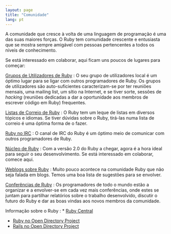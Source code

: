 ```yaml
---
layout: page
title: "Comunidade"
lang: pt
---
```


A comunidade que cresce à volta de uma linguagem de programação é uma
das suas maiores forças. O Ruby tem comunidade crescente e entusiasta
que se mostra sempre amigável com pessoas pertencentes a todos os níveis
de conhecimento.

Se está interessado em colaborar, aqui ficam uns poucos de lugares para
começar:

[Grupos de Utilizadores de Ruby](user-groups/ "Grupos de Utilizadores de Ruby")
: O seu grupo de utilizadores local é um óptimo lugar para se ligar com
  outros programadores de Ruby. Os grupos de utilizadores são
  auto-suficientes caracterizam-se por ter reuniões mensais, uma mailing
  list, um sítio na Internet, e se tiver sorte, sessões de *hacking*
  (reuniões dedicadas a dar a oportunidade aos membros de escrever
  código em Ruby) frequentes.

[Listas de Correio de Ruby](mailing-lists/ "Listas de Correio de Ruby")
: O Ruby tem um leque de listas em diversos tópicos e idiomas. Se tiver
  dúvidas sobre o Ruby, tirá-las numa lista de correio é uma óptima
  forma de o fazer.

[Ruby no IRC](irc://irc.freenode.net/ruby-lang "Ruby no IRC")
: O canal de IRC do Ruby é um óptimo meio de comunicar com outros
  programadores de Ruby.

[Núcleo de Ruby](ruby-core/ "Núcleo de Ruby")
: Com a versão 2.0 do Ruby a chegar, agora é a hora ideal para seguir o
  seu desenvolvimento. Se está interessado em colaborar, comece aqui.

[Weblogs sobre Ruby](weblogs/ "Weblogs sobre Ruby")
: Muito pouco acontece na comunidade Ruby que não seja falada em blogs.
  Temos uma boa lista de sugestões para se envolver.

[Conferências de Ruby](conferences/ "Conferências de Ruby")
: Os programadores de todo o mundo estão a organizar e a envolver-se em
  cada vez mais conferências, onde estes se juntam para partilhar
  relatórios sobre o trabalho desenvolvido, discutir o futuro do Ruby e
  dar as boas vindas aos novos membros da comunidade.

Informação sobre o Ruby
: * [Ruby Central][3]
  * [Ruby no Open Directory Project][4]
  * [Rails no Open Directory Project][5]



[3]: http://www.rubycentral.org/
[4]: http://dmoz.org/Computers/Programming/Languages/Ruby/
[5]: http://dmoz.org/Computers/Programming/Languages/Ruby/Software/Rails/
